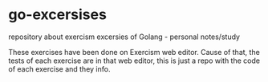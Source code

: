 # go-excersises
repository about exercism excersies of Golang - personal notes/study

These exercises have been done on Exercism web editor. Cause of that, the tests of each exercise are in that web editor, this is just a repo with the code of each exercise and they info.
